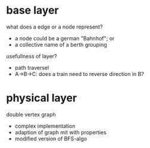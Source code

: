 # base layer

what does a edge or a node represent?
  * a node could be a german "Bahnhof"; or 
  * a collective name of a berth grouping

usefullness of layer?
  * path traversel
  * A->B->C: does a train need to reverse direction in B?

# physical layer

double vertex graph
  * complex implementation
  * adaption of graph mit with properties
  * modified version of BFS-algo
  
